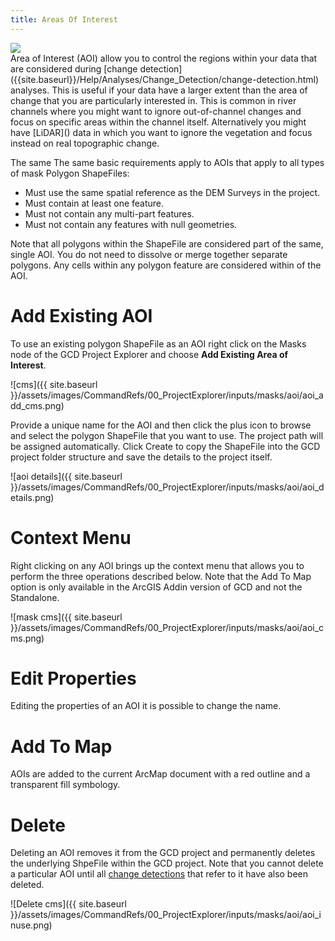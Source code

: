 ```yaml
---
title: Areas Of Interest
---
```


<div class="float-right">
<img src="{{ site.baseurl }} /assets/images/CommandRefs/00_ProjectExplorer/inputs/masks/aoi/aoi.png"></div>
Area of Interest (AOI) allow you to control the regions within your data that are considered during [change detection]({{site.baseurl}}/Help/Analyses/Change_Detection/change-detection.html) analyses. This is useful if your data have a larger extent than the area of change that you are particularly interested in. This is common in river channels where you might want to ignore out-of-channel changes and focus on specific areas within the channel itself. Alternatively you might have [LiDAR]() data in which you want to ignore the vegetation and focus instead on real topographic change.

The same The same basic requirements apply to AOIs that apply to all types of mask Polygon ShapeFiles:

* Must use the same spatial reference as the DEM Surveys in the project.
* Must contain at least one feature.
* Must not contain any multi-part features.
* Must not contain any features with null geometries.

Note that all polygons within the ShapeFile are considered part of the same, single AOI. You do not need to dissolve or merge together separate polygons. Any cells within any polygon feature are considered within of the AOI.

# Add Existing AOI

To use an existing polygon ShapeFile as an AOI right click on the Masks node of the GCD Project Explorer and choose **Add Existing Area of Interest**.

![cms]({{ site.baseurl }}/assets/images/CommandRefs/00_ProjectExplorer/inputs/masks/aoi/aoi_add_cms.png)

Provide a unique name for the AOI and then click the plus icon to browse and select the polygon ShapeFile that you want to use. The project path will be assigned automatically. Click Create to copy the ShapeFile into the GCD project folder structure and save the details to the project itself.

![aoi details]({{ site.baseurl }}/assets/images/CommandRefs/00_ProjectExplorer/inputs/masks/aoi/aoi_details.png)

# Context Menu

Right clicking on any AOI brings up the context menu that allows you to perform the three operations described below. Note that the Add To Map option is only available in the ArcGIS Addin version of GCD and not the Standalone.

![mask cms]({{ site.baseurl }}/assets/images/CommandRefs/00_ProjectExplorer/inputs/masks/aoi/aoi_cms.png)

# Edit Properties

Editing the properties of an AOI it is possible to change the name.

# Add To Map

AOIs are added to the current ArcMap document with a red outline and a transparent fill symbology.

# Delete

Deleting an AOI removes it from the GCD project and permanently deletes the underlying ShpeFile within the GCD project. Note that you cannot delete a particular AOI until all [change detections]({{site.baseurl}}/Help/Analyses/Change_Detection/change-detection.html) that refer to it have also been deleted.

![Delete cms]({{ site.baseurl }}/assets/images/CommandRefs/00_ProjectExplorer/inputs/masks/aoi/aoi_inuse.png)

